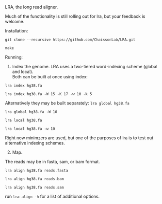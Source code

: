LRA, the long read aligner.

Much of the functionality is still rolling out for lra, but your feedback is welcome.

Installation:

`git clone --recursive https://github.com/ChaissonLab/LRA.git`

`make`


Running:

1. Index the genome. 
LRA uses a two-tiered word-indexing scheme (global and local).  
Both can be built at once using index:

`lra index hg38.fa`

`lra index hg38.fa -W 15 -K 17 -w 10 -k 5`

Alternatively they may be built separately:
`lra global hg38.fa`

`lra global hg38.fa -W 10`

`lra local hg38.fa`

`lra local hg38.fa -w 10`

Right now minimzers are used, but one of the purposes of lra is to test
out alternative indexing schemes.


2. Map.

The reads may be in fasta, sam, or bam format.

`lra align hg38.fa reads.fasta`

`lra align hg38.fa reads.bam`

`lra align hg38.fa reads.sam`

run `lra align -h` for a list of additional options.










